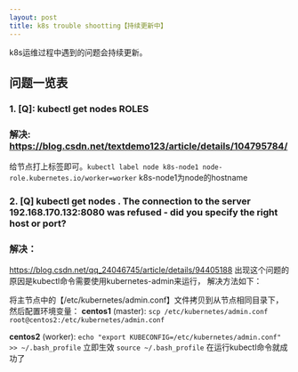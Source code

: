 ```yaml
---
layout: post
title: k8s trouble shootting【持续更新中】
---
```


k8s运维过程中遇到的问题会持续更新。

## 问题一览表
### 1. [Q]: kubectl get nodes  ROLES <none>
### 解决: https://blog.csdn.net/textdemo123/article/details/104795784/
   给节点打上标签即可。`kubectl label node k8s-node1 node-role.kubernetes.io/worker=worker` k8s-node1为node的hostname


### 2. [Q] kubectl get nodes . The connection to the server 192.168.170.132:8080 was refused - did you specify the right host or port?

### 解决：
   https://blog.csdn.net/qq_24046745/article/details/94405188
   出现这个问题的原因是kubectl命令需要使用kubernetes-admin来运行，
   解决方法如下：
   
   将主节点中的【/etc/kubernetes/admin.conf】文件拷贝到从节点相同目录下，
   然后配置环境变量：
   **centos1** (master): 
      `scp /etc/kubernetes/admin.conf root@centos2:/etc/kubernetes/admin.conf`

   **centos2** (worker): 
      `echo "export KUBECONFIG=/etc/kubernetes/admin.conf" >> ~/.bash_profile`
      立即生效
      `source ~/.bash_profile`
      在运行kubectl命令就成功了
   